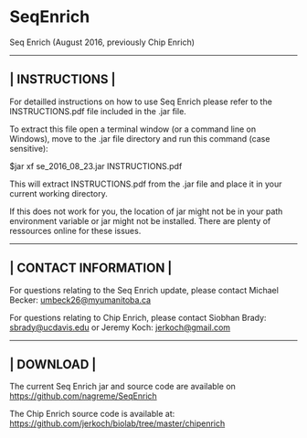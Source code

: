 # SeqEnrich

Seq Enrich (August 2016, previously Chip Enrich)

----------------
| INSTRUCTIONS |
----------------
For detailled instructions on how to use Seq Enrich please refer to the INSTRUCTIONS.pdf 
file included in the .jar file.

To extract this file open a terminal window (or a command line on Windows), move to the .jar file directory and run this command (case sensitive):

$jar xf se_2016_08_23.jar INSTRUCTIONS.pdf

This will extract INSTRUCTIONS.pdf from the .jar file and place it in your current 
working directory.

If this does not work for you, the location of jar might not be in your path environment 
variable or jar might not be installed. There are plenty of ressources online for these 
issues.

-----------------------
| CONTACT INFORMATION |
-----------------------
For questions relating to the Seq Enrich update, please contact Michael Becker: umbeck26@myumanitoba.ca

For questions relating to Chip Enrich, please contact Siobhan Brady: sbrady@ucdavis.edu or Jeremy Koch: jerkoch@gmail.com

------------
| DOWNLOAD |
------------
The current Seq Enrich jar and source code are available on https://github.com/nagreme/SeqEnrich

The Chip Enrich source code is available at: https://github.com/jerkoch/biolab/tree/master/chipenrich

